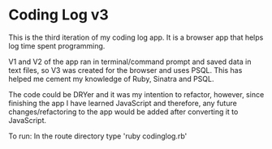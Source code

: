 # Coding Log v3

This is the third iteration of my coding log app. It is a browser app that helps log time spent programming.

V1 and V2 of the app ran in terminal/command prompt and saved data in text files, so V3 was created for the browser and uses PSQL. This has helped me cement my knowledge of Ruby, Sinatra and PSQL.

The code could be DRYer and it was my intention to refactor, however, since finishing the app I have learned JavaScript and therefore, any future changes/refactoring to the app would be added after converting it to JavaScript.

To run:
In the route directory type 'ruby codinglog.rb'
